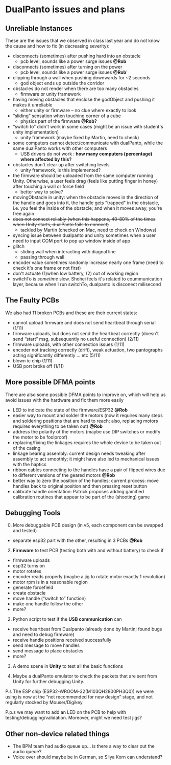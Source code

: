# DualPanto issues and plans
## Unreliable Instances
These are the issues that we observed in class last year and do not know the cause and how to fix (in decreasing severity):

- disconnects (sometimes) after pushing hard into an obstacle
    - pcb level, sounds like a power surge issues **@Rob**
- disconnects (sometimes) after turning on the power
    - pcb level, sounds like a power surge issues **@Rob**'
- clipping through a wall when pushing downwards for ~2 seconds
    - god object ends up outside the corridor
- obstacles do not render when there are too many obstacles
    - firmware or unity framework 
- having moving obstacles that enclose the godObject and pushing it makes it unreliable
    - either unity or firmware – no clue where exactly to look
- “sliding” sensation when touching corner of a cube
    - physics part of the firmware **@Rob?**
- “switch to” didn't work in some cases (might be an issue with student's unity implementation)
    - unity framework (maybe fixed by Martin, need to check) 
- some computers cannot detect/communicate with dualPanto, while the same dualPanto works with other computers
    - USB drivers do not work : **how many computers (percentage) where affected by this?**
- obstacles don't clear up after switching levels
    - unity framework, is this implemented? 
- the firmware should be uploaded from the same computer running Unity. Otherwise, a user feels drag (feels like putting finger in honey) after touching a wall or force field
    - better way to solve?
- movingObstacle in unity: when the obstacle moves in the direction of the handle and goes into it, the handle gets "trapped" in the obstacle, i.e. you feel the inside of the obstacle; and when it moves away, you're free again
- ~~does not connect reliably (when this happens, 40-80% of the times when Unity starts, dualPanto fails to connect)~~
    - tackled by Martin (checked on Mac, need to check on Windows)
- syncing issue between dualpanto and unity sometimes when a user need to input COM port to pop up window inside of app
- glitch
    - sliding wall when interacting with diagnal line
    - passing through wall
- encoder value sometimes randomly increase nearly one frame (need to check it's one frame or not first)
- don't actuate (1)when low battery, (2) out of working region
- switchTo is _sometime_ slow. Shohei feels it's related to coummunication layer, because when I run switchTo, dualpanto is disconect milisecond

## The Faulty PCBs
We also had 11 broken PCBs and these are their current states:

- cannot upload firmware and does not send heartbeat through serial (1/11)
- firmware uploads, but does not send the heartbeat correctly (doesn't send “start” msg, subsequently no useful connection) (2/11)
- firmware uploads, with other connection issues (1/11)
- encoder not tracking correctly (drift), weak actuation, two pantographs acting significantly differently … etc (5/11)
- blown ic chip (1/11)
- USB port broke off (1/11)

## More possible DFMA points
There are also some possible DFMA points to improve on, which will help us avoid issues with the hardware and fix them more easily

- LED to indicate the state of the firmware/ESP32 **@Rob**
- easier way to mount and solder the motors (now it requires many steps and soldering positions that are hard to reach; also, replacing motors requires everything to be taken out) **@Rob**
- address the polarity of the motors (maybe use DIP switches or modify the motor to be foolproof)
- replacing/fixing the linkages requires the whole device to be taken out of the casing
- linkage bearing assembly: current design needs tweaking after assembly to act smoothly; it might have also led to mechanical issues with the haptics
- ribbon cables connecting to the handles have a pair of flipped wires due to different versions of the geared motors **@Rob**
- better way to zero the position of the handles; current process: move handles back to original position and then pressing reset button
- calibrate handle orientation: Patrick proposes adding gamified calibration routines that appear to be part of the (shooting) game


## Debugging Tools

0. More debuggable PCB design (in v5, each component can be swapped and tested)
- separate esp32 part with the other, resulting in 3 PCBs **@Rob**

2. **Firmware** to test PCB (testing both with and without battery) to check if

- firmware uploads
- esp32 turns on
- motor rotates
- encoder reads properly (maybe a jig to rotate motor exactly 1 revolution)
- motor rpm is in a reasonable region
- generate forcefield
- create obstacle
- move handle (“switch to” function)
- make one handle follow the other
- more?

2. Python script to test if the **USB communication** can
- receive heartbeat from Dualpanto (already done by Martin; found bugs and need to debug firmware)
- receive handle positions received successfully
- send message to move handles
- send message to place obstacles
- more?

3. A demo scene in **Unity** to test all the basic functions

4. Maybe a dualPanto emulator to check the packets that are sent from Unity for further debugging Unity.

P.s The ESP chip (ESP32-WROOM-32(M103QH2800PH3Q0)) we were using is now at the “not recommended for new design” stage, and not regularly stocked by Mouser/Digikey

P.p.s we may want to add an LED on the PCB to help with testing/debugging/validation. Moreover, might we need test jigs?

## Other non-device related things
- The BPM team had audio queue up… is there a way to clear out the audio queue? 
- Voice over should maybe be in German, so Silya Korn can understand?
